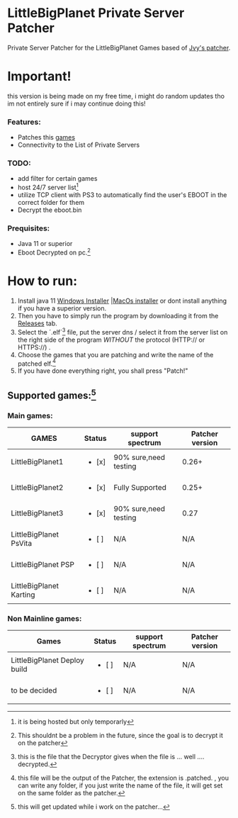 # LittleBigPlanet Private Server Patcher
Private Server Patcher for the LittleBigPlanet Games based of [Jvy's patcher](https://github.com/LBPUnion/UnionPatcher).

# Important!
this version is being made on my free time, i might do random updates tho im not entirely sure if i may continue doing this!

### Features:

- Patches this [games](#games)
- Connectivity to the List of Private Servers


### TODO:
- add filter for certain games<br />
- host 24/7 server list[^1]<br />
- utilize TCP client with PS3 to automatically find the user's EBOOT in the correct folder for them
- Decrypt the eboot.bin



[^1]: it is being hosted but only temporarly



### Prequisites:
- Java 11 or superior
- Eboot Decrypted on pc.[^2]

[^2]:This shouldnt be a problem in the future, since the goal is to decrypt it on the patcher


# How to run:
1. Install java 11 [Windows Installer](https://download.oracle.com/otn/java/jdk/jdk-11.0.12_windows-x64_bin.exe) |[MacOs installer](https://download.oracle.com/otn/java/jdk/11.0.12%2B8/f411702ca7704a54a79ead0c2e0942a3/jdk-11.0.12_osx-x64_bin.tar.gz) or dont install anything if you have a superior version.
2. Then you have to simply run the program by downloading it from the [Releases](https://github.com/SyngletOxygen/LittleBigPlanetPrivateServerPatcher/releases) tab.
3. Select the ´.elf´[^3] file, put the server dns / select it from the server list on the right side of the program *WITHOUT* the protocol (HTTP:// or HTTPS://) .
4. Choose the games that you are patching and write the name of the patched elf.[^4]
5. If you have done everything right, you shall press "Patch!"

## <a name= "games"> Supported games:</a>[^5]

### Main games:

| GAMES                  |Status                 |support spectrum     |Patcher version|
|------------------------|-----------------------|---------------------|---------------|
| LittleBigPlanet1       |<ul><li> [x] </li></ul>|90% sure,need testing|0.26+|
| LittleBigPlanet2       |<ul><li> [x] </li></ul>|Fully Supported      |0.25+|
| LittleBigPlanet3       |<ul><li> [x] </li></ul>|90% sure,need testing|0.27|
| LittleBigPlanet PsVita |<ul><li> [ ] </li></ul>|N/A                  |N/A|
| LittleBigPlanet PSP    |<ul><li> [ ] </li></ul>|N/A                  |N/A|
| LittleBigPlanet Karting|<ul><li> [ ] </li></ul>|N/A                  |N/A|


### Non Mainline games:
| Games                              |Status                 |support spectrum|Patcher version|
|------------------------------------|-----------------------|----------------|---------------|
| LittleBigPlanet  Deploy build      |<ul><li> [ ] </li></ul>|N/A             |N/A            |
| to be decided                      |<ul><li> [ ] </li></ul>|N/A             |N/A            |



[^3]:this is the file that the Decryptor gives when the file is ... well .... decrypted.
[^4]:this file will be the output of the Patcher, the extension is <FILENAME>.patched. , you can write any folder, if you just write the name of the file, it will get set on the same folder as the patcher.

[^5]: this will get updated while i work on the patcher...
